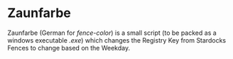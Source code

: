﻿# Zaunfarbe
Zaunfarbe (German for *fence-color*) is a small script (to be packed as a windows executable *.exe*) which changes the Registry Key from Stardocks Fences to change based on the Weekday.
